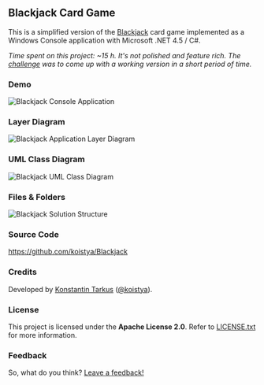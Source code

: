 ## Blackjack Card Game

This is a simplified version of the [Blackjack](http://en.wikipedia.org/wiki/Blackjack) card game implemented as a
Windows Console application with Microsoft .NET 4.5 / C#.

*Time spent on this project: ~15 h. It's not polished and feature rich. The [challenge](https://twitter.com/koistya/status/416285409484607490) was to come up
with a working version in a short period of time.*

### Demo

![Blackjack Console Application](http://i.imgur.com/sb2aj6G.gif)

### Layer Diagram

![Blackjack Application Layer Diagram](http://i.imgur.com/jUPXFB3.png)

### UML Class Diagram

![Blackjack UML Class Diagram](http://i.imgur.com/OwhtYDy.png)

### Files & Folders

![Blackjack Solution Structure](http://i.imgur.com/yyMIhtv.png)

### Source Code

https://github.com/koistya/Blackjack

### Credits

Developed by [Konstantin Tarkus](http://tarkus.me) ([@koistya](https://twitter.com/koistya)).

### License

This project is licensed under the **Apache License 2.0**. Refer to [LICENSE.txt](https://github.com/koistya/Blackjack/blob/master/LICENSE.txt) for more information.

### Feedback

So, what do you think? [Leave a feedback!](https://github.com/koistya/Blackjack/issues/new?labels[]=feedback)
